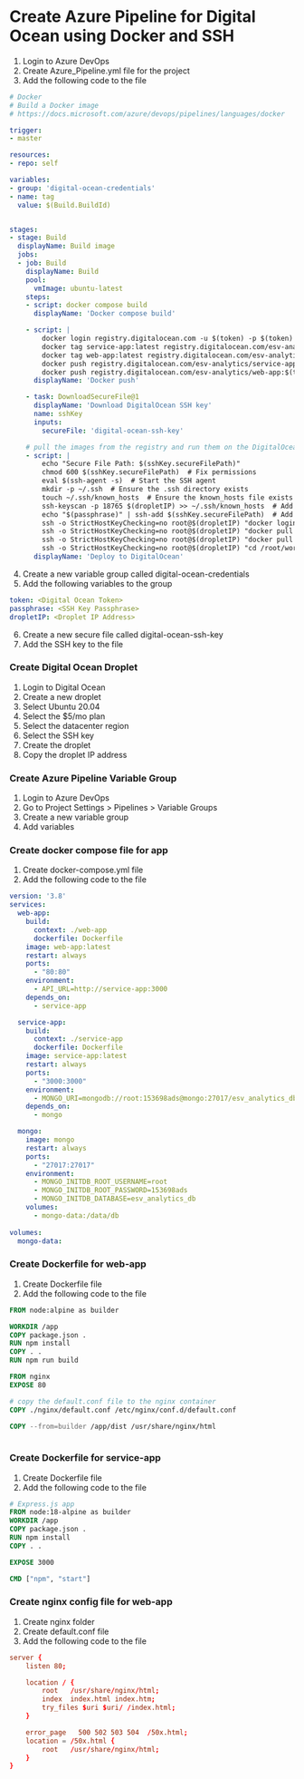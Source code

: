 # Create Azure Pipeline for Digital Ocean using Docker and SSH
1. Login to Azure DevOps
2. Create Azure_Pipeline.yml file for the project
3. Add the following code to the file
```yaml
# Docker
# Build a Docker image
# https://docs.microsoft.com/azure/devops/pipelines/languages/docker

trigger:
- master

resources:
- repo: self

variables:
- group: 'digital-ocean-credentials'
- name: tag
  value: $(Build.BuildId)


stages:
- stage: Build
  displayName: Build image
  jobs:
  - job: Build
    displayName: Build
    pool:
      vmImage: ubuntu-latest
    steps:
    - script: docker compose build
      displayName: 'Docker compose build'

    - script: |
        docker login registry.digitalocean.com -u $(token) -p $(token)
        docker tag service-app:latest registry.digitalocean.com/esv-analytics/service-app:$(tag)
        docker tag web-app:latest registry.digitalocean.com/esv-analytics/web-app:$(tag)
        docker push registry.digitalocean.com/esv-analytics/service-app:$(tag)
        docker push registry.digitalocean.com/esv-analytics/web-app:$(tag)
      displayName: 'Docker push'

    - task: DownloadSecureFile@1
      displayName: 'Download DigitalOcean SSH key'
      name: sshKey
      inputs:
        secureFile: 'digital-ocean-ssh-key'

    # pull the images from the registry and run them on the DigitalOcean droplet
    - script: |
        echo "Secure File Path: $(sshKey.secureFilePath)"
        chmod 600 $(sshKey.secureFilePath)  # Fix permissions
        eval $(ssh-agent -s)  # Start the SSH agent
        mkdir -p ~/.ssh  # Ensure the .ssh directory exists
        touch ~/.ssh/known_hosts  # Ensure the known_hosts file exists
        ssh-keyscan -p 18765 $(dropletIP) >> ~/.ssh/known_hosts  # Add the remote server to the known hosts file
        echo "$(passphrase)" | ssh-add $(sshKey.secureFilePath)  # Add the SSH key to the agent
        ssh -o StrictHostKeyChecking=no root@$(dropletIP) "docker login registry.digitalocean.com -u $(token) -p $(token)"
        ssh -o StrictHostKeyChecking=no root@$(dropletIP) "docker pull registry.digitalocean.com/esv-analytics/service-app:$(tag)"
        ssh -o StrictHostKeyChecking=no root@$(dropletIP) "docker pull registry.digitalocean.com/esv-analytics/web-app:$(tag)"
        ssh -o StrictHostKeyChecking=no root@$(dropletIP) "cd /root/workspace/esv_matomo_analytics && docker compose down && export IMAGE_TAG=$(tag) && docker compose up -d --build"
      displayName: 'Deploy to DigitalOcean'
```

4. Create a new variable group called digital-ocean-credentials
5. Add the following variables to the group
```yaml
token: <Digital Ocean Token>
passphrase: <SSH Key Passphrase>
dropletIP: <Droplet IP Address>
```
6. Create a new secure file called digital-ocean-ssh-key
7. Add the SSH key to the file

### Create Digital Ocean Droplet
1. Login to Digital Ocean
2. Create a new droplet
3. Select Ubuntu 20.04
4. Select the $5/mo plan
5. Select the datacenter region
6. Select the SSH key
7. Create the droplet
8. Copy the droplet IP address


### Create Azure Pipeline Variable Group
1. Login to Azure DevOps
2. Go to Project Settings > Pipelines > Variable Groups
3. Create a new variable group
4. Add variables

### Create docker compose file for app
1. Create docker-compose.yml file
2. Add the following code to the file
```yaml
version: '3.8'
services: 
  web-app: 
    build: 
      context: ./web-app
      dockerfile: Dockerfile
    image: web-app:latest
    restart: always
    ports:
      - "80:80"
    environment:
      - API_URL=http://service-app:3000
    depends_on:
      - service-app

  service-app:
    build: 
      context: ./service-app
      dockerfile: Dockerfile
    image: service-app:latest
    restart: always
    ports:
      - "3000:3000"
    environment:
      - MONGO_URI=mongodb://root:153698ads@mongo:27017/esv_analytics_db?authSource=admin
    depends_on:
      - mongo

  mongo:
    image: mongo
    restart: always
    ports:
      - "27017:27017"
    environment:
      - MONGO_INITDB_ROOT_USERNAME=root
      - MONGO_INITDB_ROOT_PASSWORD=153698ads
      - MONGO_INITDB_DATABASE=esv_analytics_db
    volumes:
      - mongo-data:/data/db
  
volumes:
  mongo-data:

```

### Create Dockerfile for web-app
1. Create Dockerfile file
2. Add the following code to the file
```dockerfile
FROM node:alpine as builder

WORKDIR /app
COPY package.json .
RUN npm install
COPY . .
RUN npm run build

FROM nginx
EXPOSE 80

# copy the default.conf file to the nginx container
COPY ./nginx/default.conf /etc/nginx/conf.d/default.conf

COPY --from=builder /app/dist /usr/share/nginx/html
  
```

### Create Dockerfile for service-app
1. Create Dockerfile file
2. Add the following code to the file
```dockerfile
# Express.js app
FROM node:18-alpine as builder
WORKDIR /app
COPY package.json .
RUN npm install
COPY . .

EXPOSE 3000

CMD ["npm", "start"]
```

### Create nginx config file for web-app
1. Create nginx folder
2. Create default.conf file
3. Add the following code to the file
```conf
server {
    listen 80;

    location / {
        root   /usr/share/nginx/html;
        index  index.html index.htm;
        try_files $uri $uri/ /index.html;
    }

    error_page   500 502 503 504  /50x.html;
    location = /50x.html {
        root   /usr/share/nginx/html;
    }
}
```